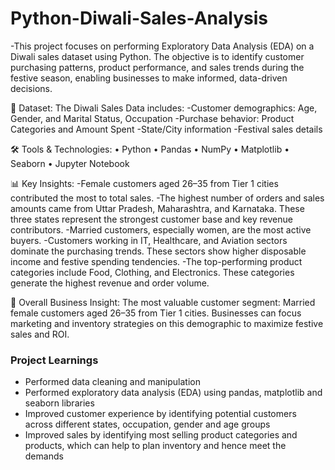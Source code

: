 # Python-Diwali-Sales-Analysis
-This project focuses on performing Exploratory Data Analysis (EDA) on a Diwali sales dataset using Python. The objective is to identify customer purchasing patterns, product performance, and sales trends during the festive season, enabling businesses to make informed, data-driven decisions.

📁 Dataset:
The Diwali Sales Data includes:
-Customer demographics: Age, Gender, and Marital Status, Occupation
-Purchase behavior: Product Categories and Amount Spent
-State/City information
-Festival sales details

🛠️ Tools & Technologies:
• Python 
• Pandas 
• NumPy
• Matplotlib 
• Seaborn
• Jupyter Notebook

📊 Key Insights:
-Female customers aged 26–35 from Tier 1 cities contributed the most to total sales.
-The highest number of orders and sales amounts came from Uttar Pradesh, Maharashtra, and Karnataka. These three states represent the strongest customer base and key revenue contributors.
-Married customers, especially women, are the most active buyers.
-Customers working in IT, Healthcare, and Aviation sectors dominate the purchasing trends. These sectors show higher disposable income and festive spending tendencies.
-The top-performing product categories include Food, Clothing, and Electronics. These categories generate the highest revenue and order volume.

🧠 Overall Business Insight:
The most valuable customer segment:
Married female customers aged 26–35 from Tier 1 cities.
Businesses can focus marketing and inventory strategies on this demographic to maximize festive sales and ROI.


### **Project Learnings**
* Performed data cleaning and manipulation
* Performed exploratory data analysis (EDA) using pandas, matplotlib and seaborn libraries
* Improved customer experience by identifying potential customers across different states, occupation, gender and age groups
* Improved sales by identifying most selling product categories and products, which can help to plan inventory and hence meet the demands
  
